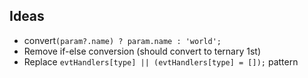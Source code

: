 ## Ideas
* convert`(param?.name) ? param.name : 'world';`
* Remove if-else conversion (should convert to ternary 1st)
* Replace `evtHandlers[type] || (evtHandlers[type] = []);` pattern